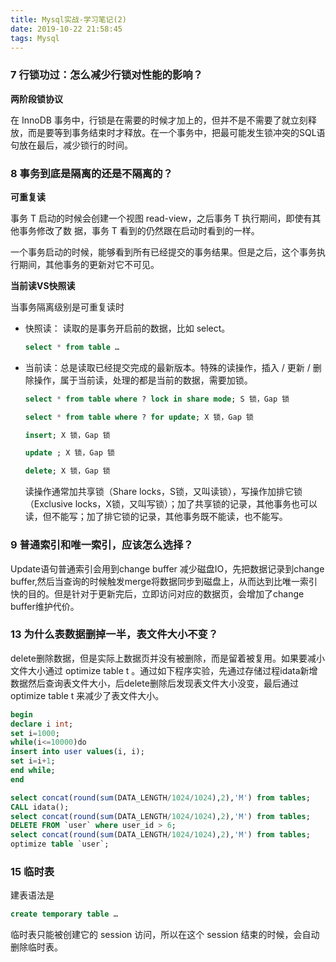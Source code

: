 ```yaml
---
title: Mysql实战-学习笔记(2)
date: 2019-10-22 21:58:45
tags: Mysql
---
```


### 7 行锁功过：怎么减少行锁对性能的影响？

**两阶段锁协议**

在 InnoDB 事务中，行锁是在需要的时候才加上的，但并不是不需要了就立刻释放，而是要等到事务结束时才释放。在一个事务中，把最可能发生锁冲突的SQL语句放在最后，减少锁行的时间。

### 8 事务到底是隔离的还是不隔离的？

**可重复读**

事务 T 启动的时候会创建一个视图 read-view，之后事务 T 执行期间，即使有其他事务修改了数
据，事务 T 看到的仍然跟在启动时看到的一样。

一个事务启动的时候，能够看到所有已经提交的事务结果。但是之后，这个事务执行期间，其他事务的更新对它不可见。

<!--more--> 

**当前读VS快照读**

当事务隔离级别是可重复读时

- 快照读： 读取的是事务开启前的数据，比如 select。

  ```sql
  select * from table …
  ```

- 当前读：总是读取已经提交完成的最新版本。特殊的读操作，插入 / 更新 / 删除操作，属于当前读，处理的都是当前的数据，需要加锁。

  ```sql
  select * from table where ? lock in share mode; S 锁，Gap 锁
  
  select * from table where ? for update; X 锁，Gap 锁
  
  insert; X 锁，Gap 锁
  
  update ; X 锁，Gap 锁
  
  delete; X 锁，Gap 锁
  ```

  读操作通常加共享锁（Share locks，S锁，又叫读锁），写操作加排它锁（Exclusive locks，X锁，又叫写锁）；加了共享锁的记录，其他事务也可以读，但不能写；加了排它锁的记录，其他事务既不能读，也不能写。 

### 9 普通索引和唯一索引，应该怎么选择？

Update语句普通索引会用到change buffer 减少磁盘IO，先把数据记录到change buffer,然后当查询的时候触发merge将数据同步到磁盘上，从而达到比唯一索引快的目的。但是针对于更新完后，立即访问对应的数据页，会增加了change buffer维护代价。

### 13 为什么表数据删掉一半，表文件大小不变？

delete删除数据，但是实际上数据页并没有被删除，而是留着被复用。如果要减小文件大小通过 optimize table t 。通过如下程序实验，先通过存储过程idata新增数据然后查询表文件大小，后delete删除后发现表文件大小没变，最后通过optimize table t 来减少了表文件大小。

```sql
begin
declare i int;
set i=1000;
while(i<=10000)do
insert into user values(i, i);
set i=i+1;
end while;
end
```

```sql
select concat(round(sum(DATA_LENGTH/1024/1024),2),'M') from tables;
CALL idata();
select concat(round(sum(DATA_LENGTH/1024/1024),2),'M') from tables;
DELETE FROM `user` where user_id > 6;
select concat(round(sum(DATA_LENGTH/1024/1024),2),'M') from tables;
optimize table `user`;
```

### 15 临时表

建表语法是 

```sql
create temporary table …
```

临时表只能被创建它的 session 访问，所以在这个 session 结束的时候，会自动删除临时表。